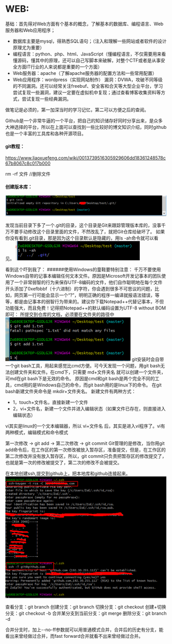 # WEB:
基础：首先得对Web方面有个基本的概念，了解基本的数据库、编程语言、Web服务器和Web应用程序；
- 数据库主要是mysql，得熟悉SQL语句；（注入和理解一些网站或者软件的设计原理尤为重要）
- 编程语言：python、php、html、JavaScript（懂编程语言，不仅需要用来看懂源码，懂其中的原理，还可以自己写脚本来破解，对整个CTF或者是从事安全方面IT行业的人来说都是重要的一个方面）
- Web服务器：apache（了解apache服务器的配置方法和一些常用配置）
- Web应用程序：wordpress（实现网站制作）
漏洞：DVWA，攻破不同等级的不同漏洞。还可以经常关注freebuf、安全客和合天等大型企业平台，学习尝试复现一些漏洞，建议一定要在虚拟机中复现；通过查看博客收集资料等方式，尝试复现一些经典漏洞。

做笔记是必须的，第一加深当时的学习记忆，第二可以方便之后的查阅。

Github是一个非常牛逼的一个平台，把自己的知识储存好同时分享出来，是众多大神选择的平台，所以在上面可以查找到一些比较好的博文知识介绍，同时github也是一个丰富的工具库和各种开源项目。

#### git教程：
https://www.liaoxuefeng.com/wiki/0013739516305929606dd18361248578c67b8067c8c017b000


rm -rf 文件    //删除文件
#### 创建版本库：
![image](image/1510996450892.png)

发现当前目录下多了一个.git的目录，这个目录是Git来跟踪管理版本库的，没事千万不要手动修改这个目录里面的文件，不然改乱了，就把Git仓库给破坏了。
如果你没有看到.git目录，那是因为这个目录默认是隐藏的，用ls -ah命令就可以看见。
![image](image/1510996474146.png)

看到这个吓到我了：
######使用Windows的童鞋要特别注意：
千万不要使用Windows自带的记事本编辑任何文本文件。原因是Microsoft开发记事本的团队使用了一个非常弱智的行为来保存UTF-8编码的文件，他们自作聪明地在每个文件开头添加了0xefbbbf（十六进制）的字符，你会遇到很多不可思议的问题，比如，网页第一行可能会显示一个“?”，明明正确的程序一编译就报语法错误，等等，都是由记事本的弱智行为带来的。建议你下载Notepad++代替记事本，不但功能强大，而且免费！记得把Notepad++的默认编码设置为UTF-8 without BOM即可：
所提交到仓库的文档，必须要在文件夹的路径中
![image](image/1510996487379.png)
git安装时会自带一个git bash工具，用起来感觉比cmd方便。可今天发现一个问题，用git bash无法创建文件夹和文件。在cmd下，只需要 md+文件夹名 就可以创建一个文件夹，可md在git bash下是无效的命令。
原因是cmd和git bash是两个完全不同的工具，cmd用的是Windows自己的命令，而git bash用的是linux下的命令。
在git bash新建文件夹命令是 mkdir+文件夹名。
新建文件有两种方式：
- 1，touch+文件名，直接新建一个文件
- 2，vi+文件名，新建一个文件并进入编辑状态（如果文件已存在，则直接进入编辑状态）

vi其实是linux的一个文本编辑器，所以 vi+文件名 后，其实是进入vi程序了。vi有两种模式，编辑模式和命令模式


第一次修改 -> git add -> 第二次修改 -> git commit
Git管理的是修改，当你用git add命令后，在工作区的第一次修改被放入暂存区，准备提交，但是，在工作区的第二次修改并没有放入暂存区，所以，git commit只负责把暂存区的修改提交了，也就是第一次的修改被提交了，第二次的修改不会被提交。

在本地创建ssh,提交到github上，把本地库和github连接起来。
![image](image/1510996508598.png)

查看分支：git branch
创建分支：git branch <name>
切换分支：git checkout <name>
创建+切换分支：git checkout -b <name>
合并某分支到当前分支：git merge <name>
删除分支：git branch -d <name>

合并分支时，加上--no-ff参数就可以用普通模式合并，合并后的历史有分支，能看出来曾经做过合并，而fast forward合并就看不出来曾经做过合并。
